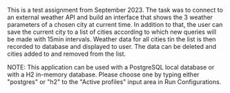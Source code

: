 This is a test assignment from September 2023. The task was 
to connect to an external weather API and build an interface 
that shows the 3 weather parameters of a chosen city at current 
time. In addition to that, the user can save the current city to a 
list of cities according to which new queries will be made with 15min
intervals. Weather data for all cities tin the list is then recorded 
to database and displayed to user. The data can be deleted and cities
added to and removed from the list.

NOTE: This application can be used with a PostgreSQL local database or with a
H2 in-memory database. Please choose one by typing either "postgres" or "h2"
to the "Active profiles" input area in Run Configurations.